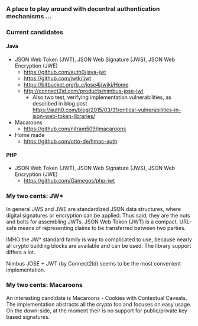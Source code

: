 
### A place to play around with decentral authentication mechanisms ...

### Current candidates


#### Java

* JSON Web Token (JWT), JSON Web Signature (JWS), JSON Web Encryption (JWE)
   * https://github.com/auth0/java-jwt
   * https://github.com/jwtk/jjwt
   * https://bitbucket.org/b_c/jose4j/wiki/Home
   * http://connect2id.com/products/nimbus-jose-jwt
      * Also two test, verifying implementation vulnerabilities, as described in blog post https://auth0.com/blog/2015/03/31/critical-vulnerabilities-in-json-web-token-libraries/
* Macaroons
   * https://github.com/nitram509/jmacaroons
* Home made
   * https://github.com/otto-de/hmac-auth


#### PHP

* JSON Web Token (JWT), JSON Web Signature (JWS), JSON Web Encryption (JWE)
   * https://github.com/Gamegos/php-jwt


### My two cents: JW*

In general JWS and JWE are standardized JSON data structures,
where digital signatures or encryption can be applied.
Thus said, they are the nuts and bolts for assembling JWTs.
JSON Web Token (JWT) is a compact, URL-safe means of representing
claims to be transferred between two parties.

IMHO the JW* standard family is way to complicated to use,
because nearly all crypto building blocks are available and can be used.
The library support differs a lot.

Nimbus JOSE + JWT (by Connect2Id) seems to be the most convenient implementation.

### My two cents: Macaroons

An interesting candidate is Macaroons - Cookies with Contextual Caveats.
The implementation abstracts all the crypto foo and focuses on easy usage.
On the down-side, at the moment their is no support for public/private key based signatures.


